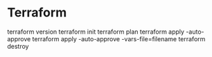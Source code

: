 # Terraform
terraform version
terraform init
terraform plan
terraform apply -auto-approve
terraform apply -auto-approve -vars-file=filename
terraform destroy
